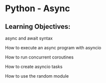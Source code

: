 # Python - Async

## Learning Objectives:

 async and await syntax

 How to execute an async program with asyncio

 How to run concurrent coroutines

 How to create asyncio tasks

 How to use the random module

